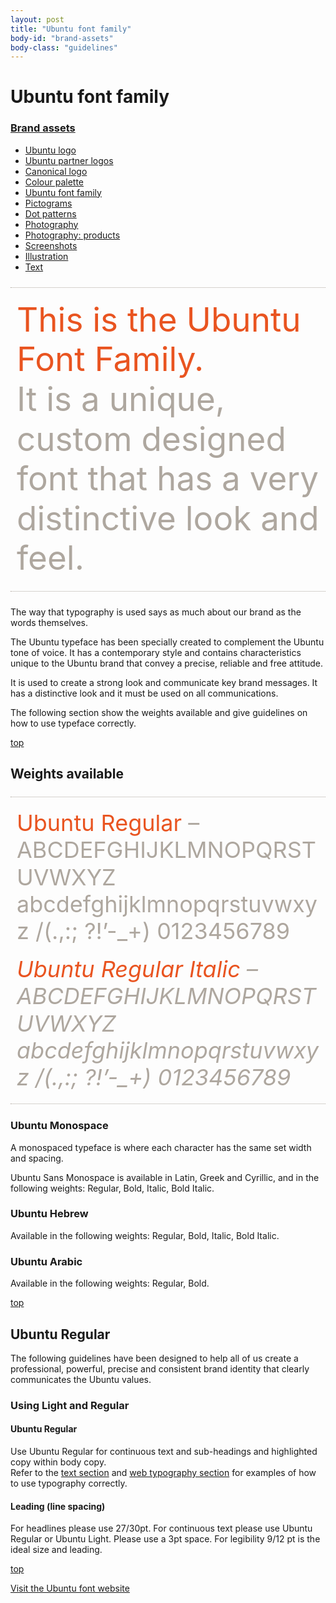 ```yaml
---
layout: post
title: "Ubuntu font family"
body-id: "brand-assets"
body-class: "guidelines"
---
```



<div class="row">
<h1>Ubuntu font family</h1>
</div>
<div class="row no-border">
<div class="col-2 filter">
<div id="accordion">
<h3><a href="#">Brand assets</a></h3>
<div>
<ul>
<li><a href="/brand/ubuntu-logo">Ubuntu logo</a></li>
<li><a href="/brand/ubuntu-partner-logos">Ubuntu partner logos</a></li>
<li><a href="/brand/canonical-logo">Canonical logo</a></li>
<li><a href="/brand/colour-palette">Colour palette</a></li>
<li class="current_page_item"><a href="/brand/ubuntu-font-family">Ubuntu font family</a></li>
<li><a href="/brand/pictograms">Pictograms</a></li>
<li><a href="/brand/dot-patterns">Dot patterns</a></li>
<li><a href="/brand/photography">Photography</a></li>
<li><a href="/brand/photography-products">Photography: products</a></li>
<li><a href="/brand/screenshots">Screenshots</a></li>
<li><a href="/brand/illustration">Illustration</a></li>
<li><a href="/brand/text">Text</a></li>
</ul>
</div>
</div>
</div>

<div id="loop-guidelines" class="col-10">
<div style="font-size: 53px; color: #aea79f; line-height: 1.2; padding: 20px 10px; border: 1px dotted #AEA79F; border-width: 1px 0; margin: 24px 0;"><span style="color: #E95420;">This is the Ubuntu Font Family.</span><br />
It is a unique, custom designed font that has a very distinctive look and feel.</div>
<p>The way that typography is used says as much about our brand as the words themselves.</p>
<p>The Ubuntu typeface has been specially created to complement the Ubuntu tone of voice. It has a contemporary style and contains characteristics unique to the Ubuntu brand that convey a precise, reliable and free attitude.</p>
<p>It is used to create a strong look and communicate key brand messages. It has a distinctive look and it must be used on all communications.</p>
<p>The following section show the weights available and give guidelines on how to use typeface correctly.</p>
<div class="wp-link-top clearfix"><a href="#">top</a></div>
<h2>Weights available</h2>
<div style="font-size: 36px; color: #aea79f; line-height: 1.2; padding: 20px 10px; border: 1px dotted #AEA79F; border-width: 1px 0; margin: 24px 0;"><span style="display: block; margin-bottom: 18px;"><span style="color: #E95420;">Ubuntu Regular</span> – ABCDEFGHIJKLMNOPQRSTUVWXYZ abcdefghijklmnopqrstuvwxyz /(.,:; ?!&#8217;-_+) 0123456789</span><span style="font-style: italic;"><span style="color: #E95420;">Ubuntu Regular Italic</span> – ABCDEFGHIJKLMNOPQRSTUVWXYZ abcdefghijklmnopqrstuvwxyz /(.,:; ?!&#8217;-_+) 0123456789</span></div>
<h3>Ubuntu Monospace</h3>
<p>A monospaced typeface is where each character has the same set width and spacing.</p>
<p>Ubuntu Sans Monospace is available in Latin, Greek and Cyrillic, and in the following weights: Regular, Bold, Italic, Bold Italic.</p>
<h3>Ubuntu Hebrew</h3>
<p>Available in the following weights: Regular, Bold, Italic, Bold Italic.</p>
<h3>Ubuntu Arabic</h3>
<p>Available in the following weights: Regular, Bold.</p>
<div class="wp-link-top clearfix"><a href="#">top</a></div>
<h2>Ubuntu Regular</h2>
<p>The following guidelines have been designed to help all of us create a professional, powerful, precise and consistent brand identity that clearly communicates the Ubuntu values.</p>
<h3>Using Light and Regular</h3>
<h4>Ubuntu Regular</h4>
<p>Use Ubuntu Regular for continuous text and sub-headings and highlighted copy within body copy.<br />
Refer to the <a title="" href="text">text section</a> and <a title="Web typography guidelines" href="../web/typography">web typography section</a> for examples of how to use typography correctly.</p>
<h4>Leading (line spacing)</h4>
<p>For headlines please use 27/30pt. For continuous text please use Ubuntu Regular or Ubuntu Light. Please use a 3pt space. For legibility 9/12 pt is the ideal size and leading.</p>
<div class="wp-link-top clearfix"><a href="#">top</a></div>
<p><a title="Ubuntu font website" href="http://font.ubuntu.com/">Visit the Ubuntu font website</a></p>
